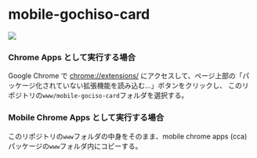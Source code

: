 mobile-gochiso-card
===================
 
![](https://raw.githubusercontent.com/daiz713/mobile-gochiso-card/master/www/assets/icons/7272.png) 
### Chrome Apps として実行する場合
Google Chrome で [chrome://extensions/](chrome://extensions/) にアクセスして、ページ上部の「パッケージ化されていない拡張機能を読み込む...」ボタンをクリックし、
このリポジトリの`www/mobile-gociso-card`フォルダを選択する。

### Mobile Chrome Apps として実行する場合 
このリポジトリの`www`フォルダの中身をそのまま、mobile chrome apps (cca) パッケージの`www`フォルダ内にコピーする。
